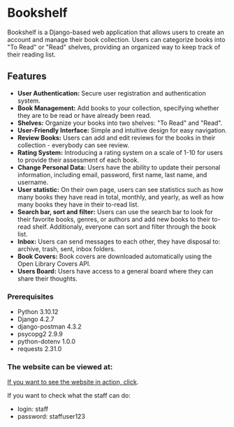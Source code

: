 # Bookshelf

Bookshelf is a Django-based web application that allows users to create an account and manage their book collection. Users can categorize books into "To Read" or "Read" shelves, providing an organized way to keep track of their reading list.

## Features

- **User Authentication:** Secure user registration and authentication system.
- **Book Management:** Add books to your collection, specifying whether they are to be read or have already been read.
- **Shelves:** Organize your books into two shelves: "To Read" and "Read".
- **User-Friendly Interface:** Simple and intuitive design for easy navigation.
- **Review Books:** Users can add and edit reviews for the books in their collection - everybody can see review.
- **Rating System:** Introducing a rating system on a scale of 1-10 for users to provide their assessment of each book.
- **Change Personal Data:** Users have the ability to update their personal information, including email, password, first name, last name, and username.
- **User statistic:** On their own page, users can see statistics such as how many books they have read in total, monthly, and yearly, as well as how many books they have in their to-read list.
- **Search bar, sort and filter:** Users can use the search bar to look for their favorite books, genres, or authors and add new books to their to-read shelf. Additionaly, everyone can sort and filter through the book list. 
- **Inbox:** Users can send messages to each other, they have disposal to: archive, trash, sent, inbox folders.
- **Book Covers:** Book covers are downloaded automatically using the Open Library Covers API.
- **Users Board:** Users have access to a general board where they can share their thoughts.

### Prerequisites

- Python 3.10.12
- Django 4.2.7
- django-postman 4.3.2   
- psycopg2 2.9.9
- python-dotenv 1.0.0
- requests 2.31.0


### The website can be viewed at:

[If you want to see the website in action, click](https://kronek.pythonanywhere.com).

If you want to check what the staff can do:
- login: staff
- password: staffuser123